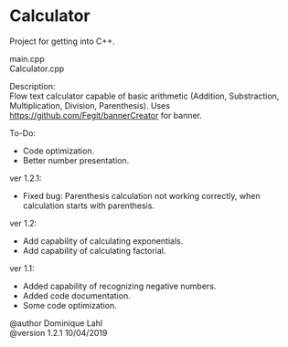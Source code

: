 # Calculator

Project for getting into C++.

main.cpp                                                                                                          
Calculator.cpp

Description:                                                                                                
Flow text calculator capable of basic arithmetic (Addition, Substraction, Multiplication, Division, Parenthesis). 
Uses https://github.com/Fegit/bannerCreator for banner.

To-Do: 
- Code optimization.
- Better number presentation.
 
ver 1.2.1:
- Fixed bug: Parenthesis calculation not working correctly, when calculation starts with parenthesis.

ver 1.2:
- Add capability of calculating exponentials.
- Add capability of calculating factorial.

ver 1.1:
- Added capability of recognizing negative numbers.
- Added code documentation.
- Some code optimization.

@author Dominique Lahl                                                                                            
@version 1.2.1 10/04/2019	
